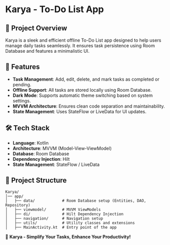 # Karya - To-Do List App

## 📌 Project Overview

Karya is a sleek and efficient offline To-Do List app designed to help users manage daily tasks seamlessly. 
It ensures task persistence using Room Database and features a minimalistic UI.

## 🚀 Features

- **Task Management**: Add, edit, delete, and mark tasks as completed or pending.
- **Offline Support**: All tasks are stored locally using Room Database.
- **Dark Mode**: Supports automatic theme switching based on system settings.
- **MVVM Architecture**: Ensures clean code separation and maintainability.
- **State Management**: Uses StateFlow or LiveData for UI updates.

## 🛠 Tech Stack

- **Language**: Kotlin
- **Architecture**: MVVM (Model-View-ViewModel)
- **Database**: Room Database
- **Dependency Injection**: Hilt
- **State Management**: StateFlow / LiveData

## 📂 Project Structure

```
Karya/
│── app/
│   ├── data/            # Room Database setup (Entities, DAO, Repository)
│   ├── viewmodel/       # MVVM ViewModels
│   ├── di/              # Hilt Dependency Injection
│   ├── navigation/      # Navigation setup
│   ├── utils/           # Utility classes and extensions
│   ├── MainActivity.kt  # Entry point of the app
```

🔹 **Karya - Simplify Your Tasks, Enhance Your Productivity!**

